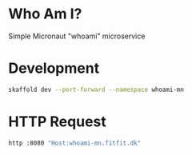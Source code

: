 # Who Am I?
Simple Micronaut "whoami" microservice

# Development
```bash
skaffold dev --port-forward --namespace whoami-mn
```

# HTTP Request
```bash
http :8080 "Host:whoami-mn.fitfit.dk"
```
